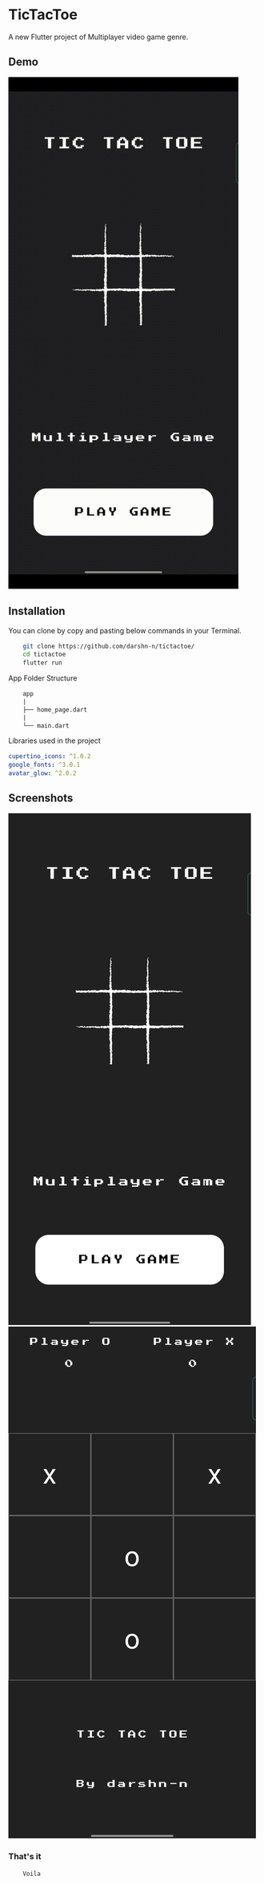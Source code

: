 # TicTacToe

A new Flutter project of Multiplayer video game genre.

## Demo

![App Screenshot](https://github.com/darshn-n/tictactoe/blob/main/demo.gif)

## Installation

You can clone by copy and pasting below commands in your Terminal.

```bash
    git clone https://github.com/darshn-n/tictactoe/
    cd tictactoe
    flutter run
```

App Folder Structure

```
    app
    |
    ├── home_page.dart
    |
    └── main.dart
```

Libraries used in the project

```yaml
cupertino_icons: ^1.0.2
google_fonts: ^3.0.1
avatar_glow: ^2.0.2
```

## Screenshots

![App Screenshot](https://github.com/darshn-n/tictactoe/blob/main/ss1.jpg)
![App Screenshot](https://github.com/darshn-n/tictactoe/blob/main/ss2.jpg)

### That's it

```
	Voila
```
